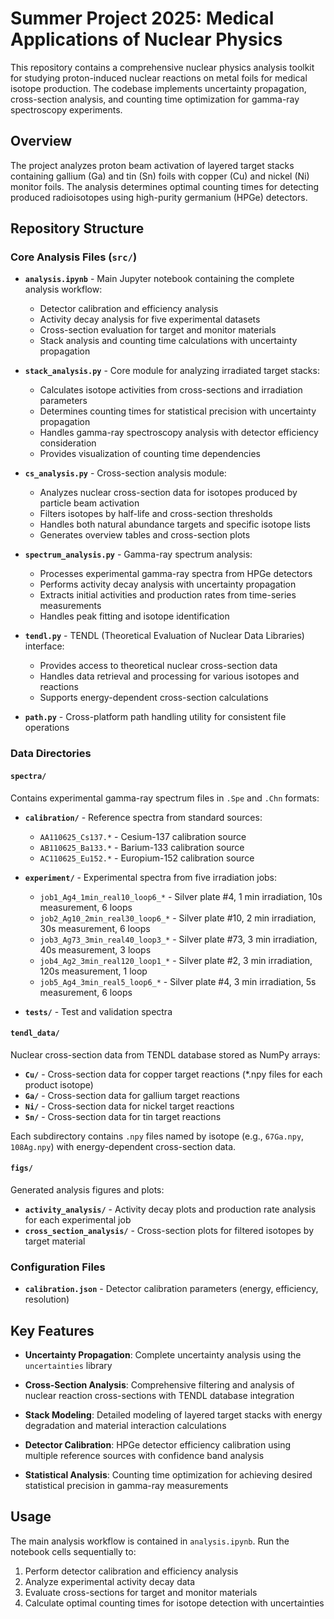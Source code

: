 # Summer Project 2025: Medical Applications of Nuclear Physics

This repository contains a comprehensive nuclear physics analysis toolkit for studying proton-induced nuclear reactions on metal foils for medical isotope production. The codebase implements uncertainty propagation, cross-section analysis, and counting time optimization for gamma-ray spectroscopy experiments.

## Overview

The project analyzes proton beam activation of layered target stacks containing gallium (Ga) and tin (Sn) foils with copper (Cu) and nickel (Ni) monitor foils. The analysis determines optimal counting times for detecting produced radioisotopes using high-purity germanium (HPGe) detectors.

## Repository Structure

### Core Analysis Files (`src/`)

- **`analysis.ipynb`** - Main Jupyter notebook containing the complete analysis workflow:
  - Detector calibration and efficiency analysis
  - Activity decay analysis for five experimental datasets
  - Cross-section evaluation for target and monitor materials
  - Stack analysis and counting time calculations with uncertainty propagation

- **`stack_analysis.py`** - Core module for analyzing irradiated target stacks:
  - Calculates isotope activities from cross-sections and irradiation parameters
  - Determines counting times for statistical precision with uncertainty propagation
  - Handles gamma-ray spectroscopy analysis with detector efficiency consideration
  - Provides visualization of counting time dependencies

- **`cs_analysis.py`** - Cross-section analysis module:
  - Analyzes nuclear cross-section data for isotopes produced by particle beam activation
  - Filters isotopes by half-life and cross-section thresholds
  - Handles both natural abundance targets and specific isotope lists
  - Generates overview tables and cross-section plots

- **`spectrum_analysis.py`** - Gamma-ray spectrum analysis:
  - Processes experimental gamma-ray spectra from HPGe detectors
  - Performs activity decay analysis with uncertainty propagation
  - Extracts initial activities and production rates from time-series measurements
  - Handles peak fitting and isotope identification

- **`tendl.py`** - TENDL (Theoretical Evaluation of Nuclear Data Libraries) interface:
  - Provides access to theoretical nuclear cross-section data
  - Handles data retrieval and processing for various isotopes and reactions
  - Supports energy-dependent cross-section calculations

- **`path.py`** - Cross-platform path handling utility for consistent file operations

### Data Directories

#### `spectra/`
Contains experimental gamma-ray spectrum files in `.Spe` and `.Chn` formats:

- **`calibration/`** - Reference spectra from standard sources:
  - `AA110625_Cs137.*` - Cesium-137 calibration source
  - `AB110625_Ba133.*` - Barium-133 calibration source  
  - `AC110625_Eu152.*` - Europium-152 calibration source

- **`experiment/`** - Experimental spectra from five irradiation jobs:
  - `job1_Ag4_1min_real10_loop6_*` - Silver plate #4, 1 min irradiation, 10s measurement, 6 loops
  - `job2_Ag10_2min_real30_loop6_*` - Silver plate #10, 2 min irradiation, 30s measurement, 6 loops
  - `job3_Ag73_3min_real40_loop3_*` - Silver plate #73, 3 min irradiation, 40s measurement, 3 loops
  - `job4_Ag2_3min_real120_loop1_*` - Silver plate #2, 3 min irradiation, 120s measurement, 1 loop
  - `job5_Ag4_3min_real5_loop6_*` - Silver plate #4, 3 min irradiation, 5s measurement, 6 loops

- **`tests/`** - Test and validation spectra

#### `tendl_data/`
Nuclear cross-section data from TENDL database stored as NumPy arrays:

- **`Cu/`** - Cross-section data for copper target reactions (*.npy files for each product isotope)
- **`Ga/`** - Cross-section data for gallium target reactions
- **`Ni/`** - Cross-section data for nickel target reactions  
- **`Sn/`** - Cross-section data for tin target reactions

Each subdirectory contains `.npy` files named by isotope (e.g., `67Ga.npy`, `108Ag.npy`) with energy-dependent cross-section data.

#### `figs/`
Generated analysis figures and plots:

- **`activity_analysis/`** - Activity decay plots and production rate analysis for each experimental job
- **`cross_section_analysis/`** - Cross-section plots for filtered isotopes by target material

### Configuration Files

- **`calibration.json`** - Detector calibration parameters (energy, efficiency, resolution)

## Key Features

- **Uncertainty Propagation**: Complete uncertainty analysis using the `uncertainties` library

- **Cross-Section Analysis**: Comprehensive filtering and analysis of nuclear reaction cross-sections with TENDL database integration

- **Stack Modeling**: Detailed modeling of layered target stacks with energy degradation and material interaction calculations

- **Detector Calibration**: HPGe detector efficiency calibration using multiple reference sources with confidence band analysis

- **Statistical Analysis**: Counting time optimization for achieving desired statistical precision in gamma-ray measurements

## Usage

The main analysis workflow is contained in `analysis.ipynb`. Run the notebook cells sequentially to:

1. Perform detector calibration and efficiency analysis
2. Analyze experimental activity decay data  
3. Evaluate cross-sections for target and monitor materials
4. Calculate optimal counting times for isotope detection with uncertainties
